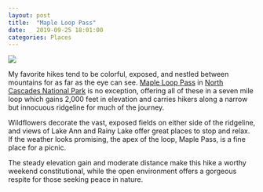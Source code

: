 ```yaml
---
layout: post
title:  "Maple Loop Pass"
date:   2019-09-25 18:01:00
categories: Places
---
```


<img src="{{ site.baseurl }}../assets/images/maple-loop-pass.png">

My favorite hikes tend to be colorful, exposed, and nestled between mountains for as far as the eye can see.  [Maple Loop Pass](https://www.wta.org/go-hiking/hikes/maple-pass) in [North Cascades National Park](https://en.wikipedia.org/wiki/North_Cascades_National_Park) is no exception, offering all of these in a seven mile loop which gains 2,000 feet in elevation and carries hikers along a narrow but innocuous ridgeline for much of the journey.  

Wildflowers decorate the vast, exposed fields on either side of the ridgeline, and views of Lake Ann and Rainy Lake offer great places to stop and relax.  If the weather looks promising, the apex of the loop, Maple Pass, is a fine place for a picnic.  

The steady elevation gain and moderate distance make this hike a worthy weekend constitutional, while the open environment offers a gorgeous respite for those seeking peace in nature.

